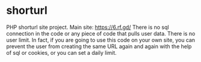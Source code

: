 # shorturl
PHP shorturl site project.
Main site: https://6.rf.gd/
There is no sql connection in the code or any piece of code that pulls user data. There is no user limit. In fact, if you are going to use this code on your own site, you can prevent the user from creating the same URL again and again with the help of sql or cookies, or you can set a daily limit.
